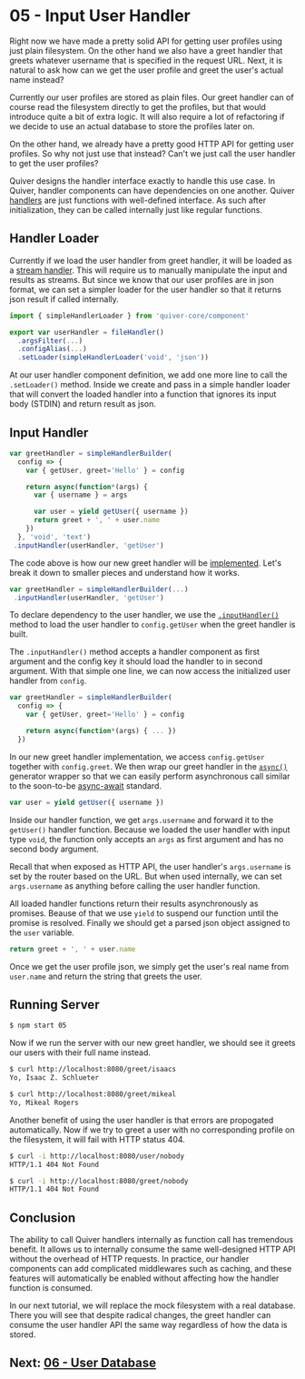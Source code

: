 # 05 - Input User Handler

Right now we have made a pretty solid API for getting user profiles using just plain filesystem. On the other hand we also have a greet handler that greets whatever username that is specified in the request URL. Next, it is natural to ask how can we get the user profile and greet the user's actual name instead?

Currently our user profiles are stored as plain files. Our greet handler can of course read the filesystem directly to get the profiles, but that would introduce quite a bit of extra logic. It will also require a lot of refactoring if we decide to use an actual database to store the profiles later on.

On the other hand, we already have a pretty good HTTP API for getting user profiles. So why not just use that instead? Can't we just call the user handler to get the user profiles?

Quiver designs the handler interface exactly to handle this use case. In Quiver, handler components can have dependencies on one another. Quiver [handlers](https://github.com/quiverjs/doc/wiki/Architecture-Constructs#handler) are just functions with well-defined interface. As such after initialization, they can be called internally just like regular functions.

## Handler Loader

Currently if we load the user handler from greet handler, it will be loaded as a [stream handler](https://github.com/quiverjs/doc/wiki/Architecture-Constructs#stream-handler). This will require us to manually manipulate the input and results as streams. But since we know that our user profiles are in json format, we can set a simpler loader for the user handler so that it returns json result if called internally.

```javascript
import { simpleHandlerLoader } from 'quiver-core/component'

export var userHandler = fileHandler()
  .argsFilter(...)
  .configAlias(...)
  .setLoader(simpleHandlerLoader('void', 'json'))
```

At our user handler component definition, we add one more line to call the `.setLoader()` method. Inside we create and pass in a simple handler loader that will convert the loaded handler into a function that ignores its input body (STDIN) and return result as json.

## Input Handler

```javascript
var greetHandler = simpleHandlerBuilder(
  config => {
    var { getUser, greet='Hello' } = config

    return async(function*(args) {
      var { username } = args

      var user = yield getUser({ username })
      return greet + ', ' + user.name
    })
  }, 'void', 'text')
 .inputHandler(userHandler, 'getUser')
```

The code above is how our new greet handler will be [implemented](greet.js). Let's break it down to smaller pieces and understand how it works.

```javascript
var greetHandler = simpleHandlerBuilder(...)
 .inputHandler(userHandler, 'getUser')
```

To declare dependency to the user handler, we use the [`.inputHandler()`](https://github.com/quiverjs/doc/wiki/Middleware-Components#input-handler-middleware) method to load the user handler to `config.getUser` when the greet handler is built.

The `.inputHandler()` method accepts a handler component as first argument and the config key it should load the handler to in second argument. With that simple one line, we can now access the initialized user handler from `config`.

```javascript
var greetHandler = simpleHandlerBuilder(
  config => {
    var { getUser, greet='Hello' } = config

    return async(function*(args) { ... })
  })
```

In our new greet handler implementation, we access `config.getUser` together with `config.greet`. We then wrap our greet handler in the [`async()`](https://github.com/quiverjs/doc/wiki/Promises#async) generator wrapper so that we can easily perform asynchronous call similar to the soon-to-be [async-await](https://github.com/lukehoban/ecmascript-asyncawait) standard.

```javascript
var user = yield getUser({ username })
```

Inside our handler function, we get `args.username` and forward it to the `getUser()` handler function. Because we loaded the user handler with input type `void`, the function only accepts an `args` as first argument and has no second body argument.

Recall that when exposed as HTTP API, the user handler's `args.username` is set by the router based on the URL. But when used internally, we can set `args.username` as anything before calling the user handler function.

All loaded handler functions return their results asynchronously as promises. Beause of that we use `yield` to suspend our function until the promise is resolved. Finally we should get a parsed json object assigned to the `user` variable.

```javascript
return greet + ', ' + user.name
```

Once we get the user profile json, we simply get the user's real name from `user.name` and return the string that greets the user.

## Running Server

```bash
$ npm start 05
```

Now if we run the server with our new greet handler, we should see it greets our users with their full name instead.

```bash
$ curl http://localhost:8080/greet/isaacs
Yo, Isaac Z. Schlueter

$ curl http://localhost:8080/greet/mikeal
Yo, Mikeal Rogers
```

Another benefit of using the user handler is that errors are propogated automatically. Now if we try to greet a user with no corresponding profile on the filesystem, it will fail with HTTP status 404.

```bash
$ curl -i http://localhost:8080/user/nobody
HTTP/1.1 404 Not Found

$ curl -i http://localhost:8080/greet/nobody
HTTP/1.1 404 Not Found
```

## Conclusion

The ability to call Quiver handlers internally as function call has tremendous benefit. It allows us to internally consume the same well-designed HTTP API without the overhead of HTTP requests. In practice, our handler components can add complicated middlewares such as caching, and these features will automatically be enabled without affecting how the handler function is consumed.

In our next tutorial, we will replace the mock filesystem with a real database. There you will see that despite radical changes, the greet handler can consume the user handler API the same way regardless of how the data is stored.

## Next: [06 - User Database](../06/tutorial.md)